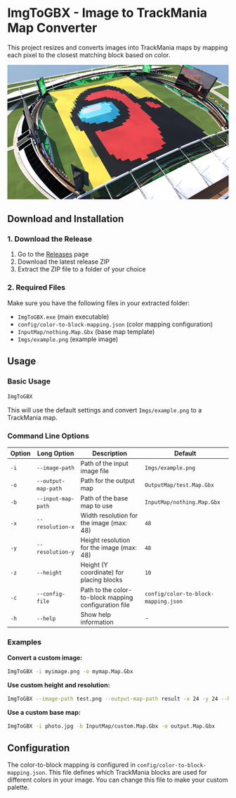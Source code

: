 # ImgToGBX - Image to TrackMania Map Converter

This project resizes and converts images into TrackMania maps by mapping each pixel to the closest matching block based on color.

![Example](example/image.png)

## Download and Installation

### 1. Download the Release
1. Go to the [Releases](https://github.com/DaaanielBrandao/ImgToGBX/releases) page
2. Download the latest release ZIP
3. Extract the ZIP file to a folder of your choice

### 2. Required Files
Make sure you have the following files in your extracted folder:
- `ImgToGBX.exe` (main executable)
- `config/color-to-block-mapping.json` (color mapping configuration)
- `InputMap/nothing.Map.Gbx` (base map template)
- `Imgs/example.png` (example image)

## Usage

### Basic Usage
```bash
ImgToGBX
```
This will use the default settings and convert `Imgs/example.png` to a TrackMania map.

### Command Line Options

| Option | Long Option | Description | Default |
|--------|-------------|-------------|---------|
| `-i` | `--image-path` | Path of the input image file | `Imgs/example.png` |
| `-o` | `--output-map-path` | Path for the output map | `OutputMap/test.Map.Gbx` |
| `-b` | `--input-map-path` | Path of the base map to use | `InputMap/nothing.Map.Gbx` |
| `-x` | `--resolution-x` | Width resolution for the image (max: 48) | `48` |
| `-y` | `--resolution-y` | Height resolution for the image (max: 48) | `48` |
| `-z` | `--height` | Height (Y coordinate) for placing blocks | `10` |
| `-c` | `--config-file` | Path to the color-to-block mapping configuration file | `config/color-to-block-mapping.json` |
| `-h` | `--help` | Show help information | - |

### Examples

**Convert a custom image:**
```bash
ImgToGBX -i myimage.png -o mymap.Map.Gbx
```

**Use custom height and resolution:**
```bash
ImgToGBX --image-path test.png --output-map-path result -x 24 -y 24 --height 15
```

**Use a custom base map:**
```bash
ImgToGBX -i photo.jpg -b InputMap/custom.Map.Gbx -o output.Map.Gbx
```

## Configuration

The color-to-block mapping is configured in `config/color-to-block-mapping.json`. This file defines which TrackMania blocks are used for different colors in your image. You can change this file to make your custom palette. 

